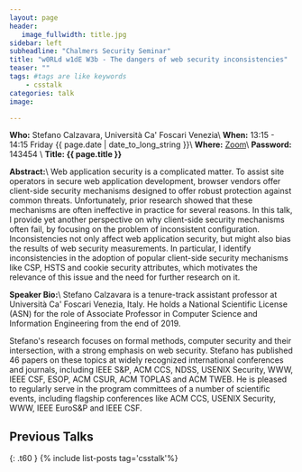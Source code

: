 ```yaml
---
layout: page
header:
   image_fullwidth: title.jpg
sidebar: left
subheadline: "Chalmers Security Seminar"
title: "w0RLd w1dE W3b - The dangers of web security inconsistencies"
teaser: ""
tags: #tags are like keywords
    - csstalk
categories: talk
image:

---
```

**Who:**  Stefano Calzavara, Università Ca' Foscari Venezia\\
**When:**  13:15 - 14:15 Friday {{ page.date | date_to_long_string }}\\
**Where:**  [Zoom](https://chalmers.zoom.us/my/securityseminar?pwd=UHBtVWtvSUs0STNoYTdiUmwreGRTUT09)\\
**Password:**  143454 \\
**Title: {{ page.title }}**

**Abstract:**\\
Web application security is a complicated matter. To assist site operators in secure web application development, browser vendors offer client-side security mechanisms designed to offer robust protection against common threats. Unfortunately, prior research showed that these mechanisms are often ineffective in practice for several reasons. In this talk, I provide yet another perspective on why client-side security mechanisms often fail, by focusing on the problem of inconsistent configuration. Inconsistencies not only affect web application security, but might also bias the results of web security measurements. In particular, I identify inconsistencies in the adoption of popular client-side security mechanisms like CSP, HSTS and cookie security attributes, which motivates the relevance of this issue and the need for further research on it.


**Speaker Bio:**\\
Stefano Calzavara is a tenure-track assistant professor at Università Ca' Foscari Venezia, Italy. He holds a National Scientific License (ASN) for the role of Associate Professor in Computer Science and Information Engineering from the end of 2019.

Stefano's research focuses on formal methods, computer security and their intersection, with a strong emphasis on web security. Stefano has published 46 papers on these topics at widely recognized international conferences and journals, including IEEE S&P, ACM CCS, NDSS, USENIX Security, WWW, IEEE CSF, ESOP, ACM CSUR, ACM TOPLAS and ACM TWEB. He is pleased to regularly serve in the program committees of a number of scientific events, including flagship conferences like ACM CCS, USENIX Security, WWW, IEEE EuroS&P and IEEE CSF.


## Previous Talks
{: .t60 }
{% include list-posts tag='csstalk'%}
